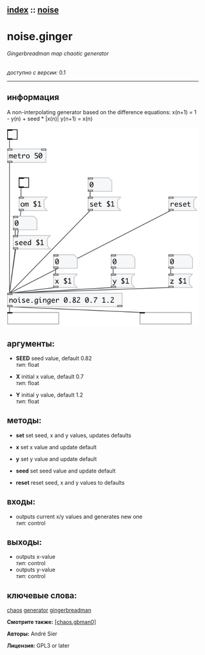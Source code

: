 [index](index.html) :: [noise](category_noise.html)
---

# noise.ginger

###### Gingerbreadman map chaotic generator

*доступно с версии:* 0.1

---


## информация
A non-interpolating generator based on the difference equations: x(n+1) = 1 - y(n) + seed * |x(n)| y(n+1) = x(n)


[![example](../examples/img/noise.ginger.jpg)](../examples/pd/noise.ginger.pd)



## аргументы:

* **SEED**
seed value, default 0.82<br>
_тип:_ float<br>

* **X**
initial x value, default 0.7<br>
_тип:_ float<br>

* **Y**
initial y value, default 1.2<br>
_тип:_ float<br>



## методы:

* **set**
set seed, x and y values, updates defaults<br>

* **x**
set x value and update default<br>

* **y**
set y value and update default<br>

* **seed**
set seed value and update default<br>

* **reset**
reset seed, x and y values to defaults<br>






## входы:

* outputs current x/y values and generates new one<br>
_тип:_ control



## выходы:

* outputs x-value<br>
_тип:_ control
* outputs y-value<br>
_тип:_ control



## ключевые слова:

[chaos](keywords/chaos.html)
[generator](keywords/generator.html)
[gingerbreadman](keywords/gingerbreadman.html)



**Смотрите также:**
[\[chaos.gbman0\]](chaos.gbman0.html)




**Авторы:** André Sier




**Лицензия:** GPL3 or later





